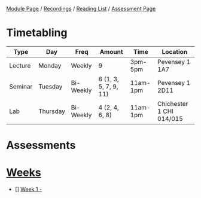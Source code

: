 [Module Page](https://canvas.sussex.ac.uk/courses/34991) /
[Recordings](https://sussex.cloud.panopto.eu/Panopto/Pages/Sessions/List.aspx?embedded=1&nomobileprompt=true#folderID=%222dd9d0b3-f650-47aa-b166-b22100a4a264%22) /
[Reading List](https://sussex.leganto.exlibrisgroup.com/leganto/nui/lists/23770970950002461?auth=SAML) /
[Assessment Page](https://canvas.sussex.ac.uk/courses/34991/pages/assessments-and-feedback-2)

# Timetabling

| Type | Day | Freq | Amount | Time | Location
|---|---|---|---|---|---|
| Lecture | Monday | Weekly | 9 | 3pm-5pm | Pevensey 1 1A7 |
| Seminar | Tuesday | Bi-Weekly | 6 (1, 3, 5, 7, 9, 11)| 11am-1pm | Pevensey 1 2D11 |
| Lab | Thursday | Bi-Weekly | 4 (2, 4, 6, 8) | 11am-1pm | Chichester 1 CHI 014/015 |

# Assessments

# [Weeks]()
- [] [Week 1 - ]()

